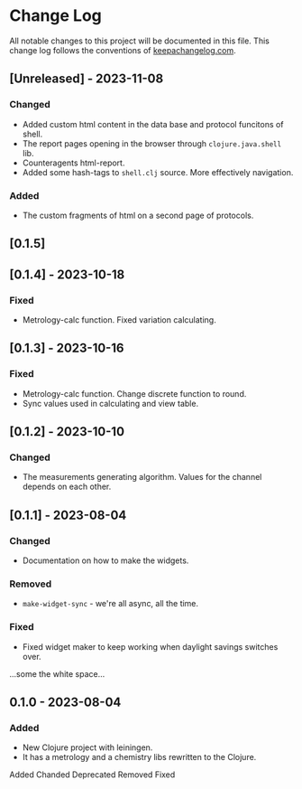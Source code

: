 # Change Log
All notable changes to this project will be documented in this file. This change log follows the conventions of [keepachangelog.com](http://keepachangelog.com/).

## [Unreleased] - 2023-11-08
### Changed
- Added custom html content in the data base and protocol funcitons of shell.
- The report pages opening in the browser through `clojure.java.shell` lib.
- Counteragents html-report.
- Added some hash-tags to `shell.clj` source. More effectively navigation.
### Added
- The custom fragments of html on a second page of protocols.

## [0.1.5]

## [0.1.4] - 2023-10-18
### Fixed
- Metrology-calc function. Fixed variation calculating.

## [0.1.3] - 2023-10-16
### Fixed
- Metrology-calc function. Change discrete function to round.
- Sync values used in calculating and view table.

## [0.1.2] - 2023-10-10
### Changed
- The measurements generating algorithm. Values for the channel
depends on each other.

## [0.1.1] - 2023-08-04
### Changed
- Documentation on how to make the widgets.

### Removed
- `make-widget-sync` - we're all async, all the time.

### Fixed
- Fixed widget maker to keep working when daylight savings switches over.

...some the white space...

## 0.1.0 - 2023-08-04
### Added
- New Clojure project with leiningen.
- It has a metrology and a chemistry libs rewritten to the Clojure. 

Added
Chanded
Deprecated
Removed
Fixed

